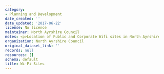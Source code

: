 ```yaml
---
category:
- Planning and Development
date_created: ''
date_updated: '2017-06-22'
license: No licence
maintainer: North Ayrshire Council
notes: <p>Location of Public and Corporate Wifi sites in North Ayrshire.</p>
organization: North Ayrshire Council
original_dataset_link: ''
records: null
resources: []
schema: default
title: Wi-Fi Sites
---
```

